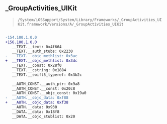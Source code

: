 ## _GroupActivities_UIKit

> `/System/iOSSupport/System/Library/Frameworks/_GroupActivities_UIKit.framework/Versions/A/_GroupActivities_UIKit`

```diff

-154.100.1.0.0
+156.100.1.0.0
   __TEXT.__text: 0x4f664
   __TEXT.__auth_stubs: 0x2230
-  __TEXT.__objc_methlist: 0x3ac
+  __TEXT.__objc_methlist: 0x3dc
   __TEXT.__const: 0x28f0
   __TEXT.__cstring: 0x1884
   __TEXT.__swift5_typeref: 0x3b2c

   __AUTH_CONST.__auth_ptr: 0x9a8
   __AUTH_CONST.__const: 0x20c8
   __AUTH_CONST.__objc_const: 0x19a0
-  __AUTH.__objc_data: 0xf88
+  __AUTH.__objc_data: 0xf38
   __AUTH.__data: 0x930
   __DATA.__data: 0x18f8
   __DATA.__objc_stublist: 0x20

```
